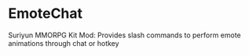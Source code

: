 # EmoteChat
Suriyun MMORPG Kit Mod: Provides slash commands to perform emote animations through chat or hotkey
